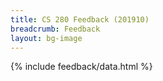 ```yaml
---
title: CS 280 Feedback (201910)
breadcrumb: Feedback
layout: bg-image
---
```

{% include feedback/data.html %}
